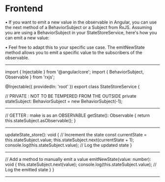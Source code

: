 # Frontend


• If you want to emit a new value in the observable in Angular, you can use the next method of a BehaviorSubject or a Subject from RxJS. Assuming you are using a BehaviorSubject in your StateStoreService, here's how you can emit a new value:

• Feel free to adapt this to your specific use case. The emitNewState method allows you to emit a specific value to the subscribers of the observable.

************************************************************************************************************
import { Injectable } from '@angular/core';
import { BehaviorSubject, Observable } from 'rxjs';

@Injectable({
  providedIn: 'root'
})
export class StateStoreService {
  
  // PRIVATE : NOT TO BE TEMPERED FROM THE OUTSIDE 
  private stateSubject: BehaviorSubject<number> = new BehaviorSubject<number>(-1);

************************************************************************************************************
  // GETTER : make is as an OBSERVABLE 
  getState(): Observable<number> {
    return this.stateSubject.asObservable();
  }
************************************************************************************************************
  updateState_store(): void {
    // Increment the state
    const currentState = this.stateSubject.value;
    this.stateSubject.next(currentState + 1);
    console.log(this.stateSubject.value); // Log the updated state
  }
************************************************************************************************************
  // Add a method to manually emit a value
  emitNewState(value: number): void {
    this.stateSubject.next(value);
    console.log(this.stateSubject.value); // Log the emitted state
  }
}

************************************************************************************************************

